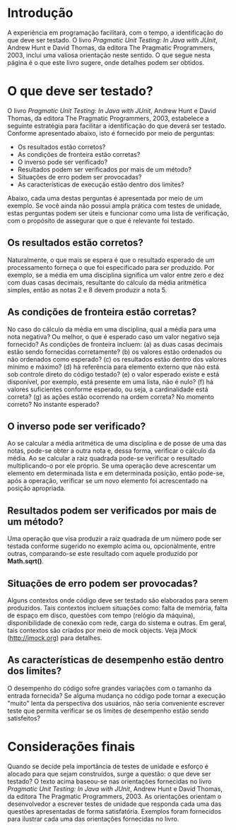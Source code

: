 # Introdução #
A experiência em programação facilitará, com o tempo, a identificação do que deve ser testado. O livro _Pragmatic Unit Testing: In Java with JUnit_, Andrew Hunt e David Thomas, da editora The Pragmatic Programmers, 2003, inclui uma valiosa orientação neste sentido.
O que segue nesta página é o que este livro sugere, onde detalhes podem ser obtidos.

# O que deve ser testado? #
O livro _Pragmatic Unit Testing: In Java with JUnit_, Andrew Hunt e David Thomas, da editora The Pragmatic Programmers, 2003, estabelece a seguinte estratégia para facilitar a identificação do que deverá ser testado. Conforme apresentado abaixo, isto é fornecido por meio de perguntas:

  * Os resultados estão corretos?
  * As condições de fronteira estão corretas?
  * O inverso pode ser verificado?
  * Resultados podem ser verificados por mais de um método?
  * Situações de erro podem ser provocadas?
  * As características de execução estão dentro dos limites?

Abaixo, cada uma destas perguntas é apresentada por meio de um exemplo. Se você ainda não possui ampla prática com testes de unidade, estas perguntas podem ser úteis e funcionar como uma lista de verificação, com o propósito de assegurar que o que é relevante foi testado.

## Os resultados estão corretos? ##
Naturalmente, o que mais se espera é que o resultado esperado de um processamento forneça o que foi especificado para ser produzido. Por exemplo, se a média em uma disciplina significa um valor entre zero e dez com duas casas decimais, resultante do cálculo da média aritmética simples, então as notas 2 e 8 devem produzir a nota 5.

## As condições de fronteira estão corretas? ##
No caso do cálculo da média em uma disciplina, qual a média para uma nota negativa? Ou melhor, o que é esperado caso um valor negativo seja fornecido? As condições de fronteira incluem: (a) as duas casas decimais estão sendo fornecidas corretamente? (b) os valores estão ordenados ou não ordenados como esperado? (c) os resultados estão dentro dos valores mínimo e máximo? (d) há referência para elemento externo que não está sob controle direto do código testado? (e) o valor esperado existe e está disponível, por exemplo, está presente em uma lista, não é nulo? (f) há valores suficientes conforme esperado, ou seja, a cardinalidade está correta? (g) as ações estão ocorrendo na ordem correta? No momento correto? No instante esperado?

## O inverso pode ser verificado? ##
Ao se calcular a média aritmética de uma disciplina e de posse de uma das notas, pode-se obter a outra nota e, dessa forma, verificar o cálculo da média. Ao se calcular a raiz quadrada pode-se verificar o resultado multiplicando-o por ele próprio. Se uma operação deve acrescentar um elemento em determinada lista e em determinada posição, então pode-se, após a operação, verificar se um novo elemento foi acrescentado na posição apropriada.

## Resultados podem ser verificados por mais de um método? ##
Uma operação que visa produzir a raiz quadrada de um número pode ser testada conforme sugerido no exemplo acima ou, opcionalmente, entre outras, comparando-se este resultado com aquele produzido por **Math.sqrt()**.

## Situações de erro podem ser provocadas? ##
Alguns contextos onde código deve ser testado são elaborados para serem produzidos. Tais contextos incluem situações como: falta de memória, falta de espaço em disco, questões com tempo (relógio da máquina), disponibilidade de conexão com rede, carga do sistema e outras. Em geral, tais contextos são criados por meio de mock objects. Veja jMock (http://jmock.org) para detalhes.

## As características de desempenho estão dentro dos limites? ##
O desempenho do código sofre grandes variações com o tamanho da entrada fornecida? Se alguma mudança no código pode tornar a execução "muito" lenta da perspectiva dos usuários, não seria conveniente escrever teste que permita verificar se os limites de desempenho estão sendo satisfeitos?

# Considerações finais #
Quando se decide pela importância de testes de unidade e esforço é alocado para que sejam construídos, surge a questão: o que deve ser testado? O texto acima baseou-se nas orientações fornecidas no livro _Pragmatic Unit Testing: In Java with JUnit_, Andrew Hunt e David Thomas, da editora The Pragmatic Programmers, 2003. As orientações orientam o desenvolvedor a escrever testes de unidade que responda cada uma das questões apresentadas de forma satisfatória. Exemplos foram fornecidos para ilustrar cada uma das orientações fornecidas no livro.